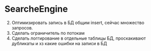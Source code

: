 # SearcheEngine

2) Оптимизировать запись в БД общим insert, сейчас множество запросов.
3) Сделать ограничитель по потокам
4) Сделать логгирование в отдельные таблицы БД, проскакивают дубликаты и хз какие ошибки на записи в БД
